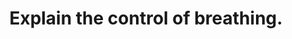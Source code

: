 ---
title: "Explain the control of breathing."
entityType: SAQ
exam: PEX
college: CICM
year: 2020
sitting: A
question: 13
passRate: 53
EC_expectedDomains:
- "Most candidates provided a structured answer based around a sensor / central integration / effector model with appropriate weighting towards the sensor / integration component."
- "Better answers provided an understanding of details of receptor function, roles of the medullary and pontine nuclei and how these are thought to integrate input from sensors."
- "Marks were awarded to PaCO2 ventilation and PaO2 ventilation response when accurate, correctly labelled diagrams or descriptions were provided."
---